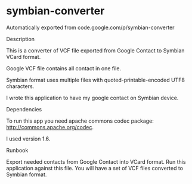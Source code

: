 # symbian-converter
Automatically exported from code.google.com/p/symbian-converter

Description

This is a converter of VCF file exported from Google Contact to Symbian VCard format.

Google VCF file contains all contact in one file.

Symbian format uses multiple files with quoted-printable-encoded UTF8 characters.

I wrote this application to have my google contact on Symbian device.

Dependencies

To run this app you need apache commons codec package: http://commons.apache.org/codec.

I used version 1.6.

Runbook

Export needed contacts from Google Contact into VCard format.
Run this application against this file.
You will have a set of VCF files converted to Symbian format.
